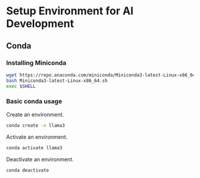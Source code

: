 # Setup Environment for AI Development

## Conda

### Installing Miniconda

```sh
wget https://repo.anaconda.com/miniconda/Miniconda3-latest-Linux-x86_64.sh # or use mirrors
bash Miniconda3-latest-Linux-x86_64.sh
exec $SHELL
```

### Basic conda usage

Create an environment.

```sh
conda create -n llama3
```

Activate an environment.

```sh
conda activate llama3
```

Deactivate an environment.

```sh
conda deactivate
```
